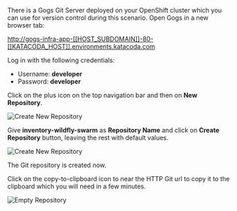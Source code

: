 There is a Gogs Git Server deployed on your OpenShift cluster which you can use 
for version control during this scenario. Open Gogs in a new browser tab:

<http://gogs-infra-app-[[HOST_SUBDOMAIN]]-80-[[KATACODA_HOST]].environments.katacoda.com>

Log in with the following credentials:
* Username: **developer**
* Password: **developer**

Click on the plus icon on the top navigation bar and then on **New Repository**.

![Create New Repository](https://katacoda.com/openshift-roadshow/assets/cd-gogs-plus-icon.png)

Give **inventory-wildfly-swarm** as **Repository Name** and click on **Create Repository** 
button, leaving the rest with default values.

![Create New Repository](https://katacoda.com/openshift-roadshow/assets/cd-gogs-new-repo.png)

The Git repository is created now. 

Click on the copy-to-clipboard icon to near the 
HTTP Git url to copy it to the clipboard which you will need in a few minutes.

![Empty Repository](https://katacoda.com/openshift-roadshow/assets/cd-gogs-empty-repo.png)
